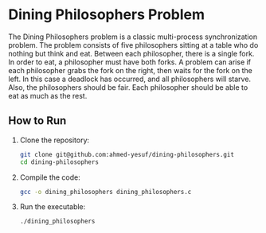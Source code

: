 # Dining Philosophers Problem

The Dining Philosophers problem is a classic multi-process synchronization
problem. The problem consists of five philosophers sitting at a table who do
nothing but think and eat. Between each philosopher, there is a single fork. In order to eat, a philosopher must have both forks. A problem can arise if
each philosopher grabs the fork on the right, then waits for the fork on the
left. In this case a deadlock has occurred, and all philosophers will starve.
Also, the philosophers should be fair. Each philosopher should be able to eat
as much as the rest.

## How to Run

1. Clone the repository:

    ```bash
    git clone git@github.com:ahmed-yesuf/dining-philosophers.git
    cd dining-philosophers
    ```

2. Compile the code:

    ```bash
    gcc -o dining_philosophers dining_philosophers.c
    ```

3. Run the executable:

    ```bash
    ./dining_philosophers
    ```

